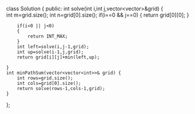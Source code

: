 class Solution {
public:
    int solve(int i,int j,vector<vector<int>>&grid)
    {   
        int m=grid.size();
        int n=grid[0].size();
        if(i==0 && j==0)
        {
        return grid[0][0];
        }

        if(i<0 || j<0)
        {
            return INT_MAX;
        }
        int left=solve(i,j-1,grid);
        int up=solve(i-1,j,grid);
        return grid[i][j]+min(left,up);

    }
    int minPathSum(vector<vector<int>>& grid) {
        int rows=grid.size();
        int cols=grid[0].size();
        return solve(rows-1,cols-1,grid);
    }
};
